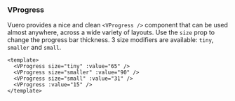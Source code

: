 ### VProgress

Vuero provides a nice and clean `<VProgress />` component that
can be used almost anywhere, across a wide variety of layouts.
Use the `size` prop to change the progress bar thickness.
3 size modifiers are available: `tiny`, `smaller` and `small`.

<!--code-->

```vue
<template>
  <VProgress size="tiny" :value="65" />
  <VProgress size="smaller" :value="90" />
  <VProgress size="small" :value="31" />
  <VProgress :value="15" />
</template>
```

<!--/code-->

<!--example-->

<div class="field">
    <div class="control">
        <VProgress size="tiny" :value="65" />
        <VProgress size="smaller" :value="90" />
        <VProgress size="small" :value="31" />
        <VProgress :value="15" />
    </div>
</div>

<!--/example-->

